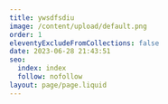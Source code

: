 ```yaml
---
title: ywsdfsdiu
image: /content/upload/default.png
order: 1
eleventyExcludeFromCollections: false
date: 2023-06-28 21:43:51
seo:
  index: index
  follow: nofollow
layout: page/page.liquid
---
```


